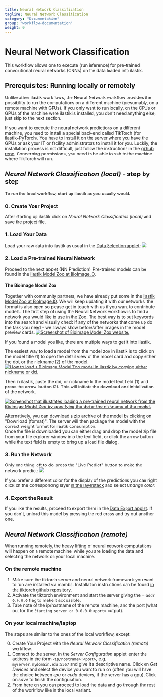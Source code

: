 ```yaml
---
title: Neural Network Classification
tagline: Neural Network Classification
category: "Documentation"
group: "workflow-documentation"
weight: 0
---
```

# Neural Network Classification

This workflow allows one to execute (run inference) for pre-trained convolutional neural networks (CNNs) on the data loaded into ilastik.

## Prerequisites: Running locally or remotely

Unlike other ilastik workflows, the Neural Network workflow provides the possibility to run the computations on a different machine (presumably, on a remote machine with GPUs).
If you only want to run locally, on the CPUs or GPUs of the machine were ilastik is installed, you don't need anything else, just skip to the next section. 

If you want to execute the neural network predictions on a different machine, you need to install a special back-end called TikTorch (for ilastik+PyTorch).
You have to install it on the server where you have the GPUs or ask your IT or facility administrators to install it for you.
Luckily, the installation process is not difficult, just follow the instructions in the [github repo](https://github.com/ilastik/tiktorch).
Concerning permissions, you need to be able to ssh to the machine where TikTorch will run. 


## _Neural Network Classification (local)_ - step by step

To run the local workflow, start up ilastik as you usually would.

### 0. Create Your Project

After starting up ilastik click on _Neural Network Classification (local)_ and save the project file.

### 1. Load Your Data

Load your raw data into ilastik as usual in the [Data Selection applet]({{site.baseurl}}/documentation/basics/dataselection):
<a href="fig/Data_input.png" data-toggle="lightbox"><img src="fig/Data_input.png" class="img-responsive" /></a>

### 2. Load a Pre-trained Neural Network

Proceed to the next applet (NN Prediction).
Pre-trained models can be found in the [ilastik Model Zoo at BioImage.IO](https://bioimage.io/#/?partner=ilastik).

#### The Bioimage Model Zoo

Together with community partners, we have already put some in the [ilastik Model Zoo at BioImage.IO](https://bioimage.io/#/?partner=ilastik). We will keep updating it with our networks, the format is also open so please get in touch with us if you want to contribute models.
The first step of using the Neural Network workflow is to find a network you would like to use in the Zoo. The best way is to put keywords into the search and visually check if any of the networks that come up do the task you need - we always show before/after images in the model preview cards. 
<a href="fig/bioimage_io_screenshot.png" data-toggle="lightbox"><img src="fig/bioimage_io_screenshot.png" class="img-responsive" alt="Screenshot of Bioimage Model Zoo website."/></a>

If you found a model you like, there are multiple ways to get it into ilastik.

The easiest way to load a model from the model zoo in ilastik is to click on the model title (1) to open the detail view of the model card and copy either the doi, or the nickname (2) of the model.
<a href="fig/doi_nickname_window.png" data-toggle="lightbox"><img src="fig/doi_nickname_window.png" class="img-responsive" alt="How to load a Bioimage Model Zoo model in ilastik by copying either nickname or doi."/></a>

Then in ilastik, paste the doi, or nickname to the model text field (1) and press the arrow-button (2).
This will initiate the download and initialization of the network.

<a href="fig/load_model_01.png" data-toggle="lightbox"><img src="fig/load_model_01.png" class="img-responsive" alt="Screenshot that illustrates loading a pre-trained neural network from the Bioimage Model Zoo by specifying the doi or the nickname of the model."/></a>

Alternatively, you can download a zip archive of the model by clicking on "Download (format)".
The server will then package the model with the correct weight format for ilastik consumption.  
Once the file is downloaded you can either drag and drop the model zip file from your file explorer window into the text field, or click the arrow button while the text field is empty to bring up a load file dialog.

### 3. Run the Network

Only one thing left to do: press the "Live Predict" button to make the network predict:
<a href="fig/predicted.png" data-toggle="lightbox"><img src="fig/predicted.png" class="img-responsive" /></a>

If you prefer a different color for the display of the predictions you can right click on the corresponding layer [in the layerstack]({{site.baseurl}}/documentation/basics/layers) and select _Change color_.


### 4. Export the Result

If you like the results, proceed to export them in the [Data Export applet]({{site.baseurl}}/documentation/basics/export). If you don't, unload this model by pressing the red cross and try out another one. 

## _Neural Network Classification (remote)_

When running remotely, the heavy lifting of neural network computations will happen on a remote machine, while you are loading the data and selecting the network on your local machine.

### On the remote machine

1. Make sure the tiktorch server and neural network framework you want to run are installed via mamba.
   Installation instructions can be found [in the tiktorch github repository](https://github.com/ilastik/tiktorch#installation).
2. Activate the tiktorch environment and start the server giving the `--addr 0.0.0.0` flag to make it accessible.
3. Take note of the ip/hostname of the remote machine, and the port (what out for the `Starting server on 0.0.0.0:<port>` output).

### On your local machine/laptop

The steps are similar to the ones of the local workflow, except:

0. Create Your Project with the _Neural Network Classification (remote)_ workflow.
1. Connect to the server.
   In the _Server Configuration_ applet, enter the address in the form `<ip/hostname>:<port>`, e.g. `myserver.mydomain.edu:5567` and give it a descriptive name.
   Click on _Get Devices_ and select the device you want to run on (often you will have the choice between _cpu_ or _cuda_ devices, if the server has a gpu).
   Click on _save_ to finish the configuration.
2. From here on you can proceed to load the data and go through the rest of the workflow like in the local variant.
